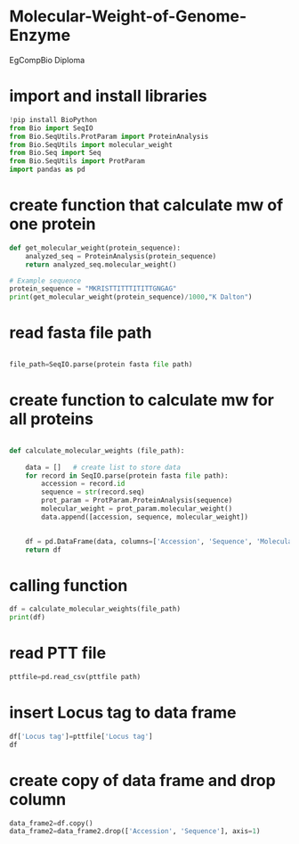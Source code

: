 # Molecular-Weight-of-Genome-Enzyme
EgCompBio Diploma

# import and install libraries

```python
!pip install BioPython
from Bio import SeqIO
from Bio.SeqUtils.ProtParam import ProteinAnalysis
from Bio.SeqUtils import molecular_weight
from Bio.Seq import Seq
from Bio.SeqUtils import ProtParam
import pandas as pd
```
# create function that calculate mw of one protein
```python
def get_molecular_weight(protein_sequence):
    analyzed_seq = ProteinAnalysis(protein_sequence)
    return analyzed_seq.molecular_weight()

# Example sequence
protein_sequence = "MKRISTTITTTITITTGNGAG"
print(get_molecular_weight(protein_sequence)/1000,"K Dalton")
```

# read fasta file path
```python

file_path=SeqIO.parse(protein fasta file path)
```
# create function to calculate mw for all proteins
```python

def calculate_molecular_weights (file_path):
 
    data = []   # create list to store data
    for record in SeqIO.parse(protein fasta file path):
        accession = record.id
        sequence = str(record.seq)
        prot_param = ProtParam.ProteinAnalysis(sequence)
        molecular_weight = prot_param.molecular_weight()
        data.append([accession, sequence, molecular_weight])
        

    df = pd.DataFrame(data, columns=['Accession', 'Sequence', 'MolecularWeight(dalton)'])  # create data frame to store variables
    return df
```
# calling function
```python
df = calculate_molecular_weights(file_path)
print(df)
```
# read PTT file
```python
pttfile=pd.read_csv(pttfile path)
```
# insert Locus tag to data frame
```python
df['Locus tag']=pttfile['Locus tag']
df
```
# create copy of data frame and drop column
```python
data_frame2=df.copy()
data_frame2=data_frame2.drop(['Accession', 'Sequence'], axis=1)
```



